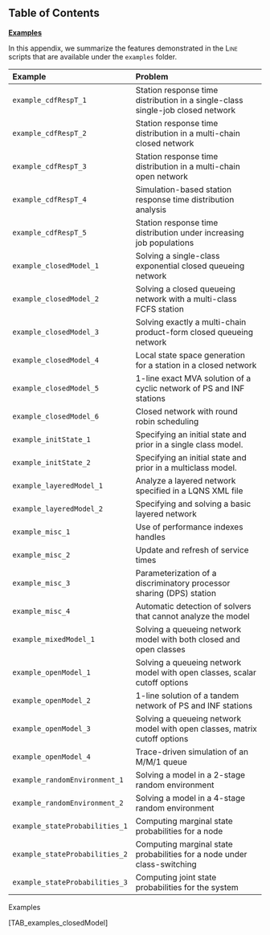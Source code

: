 ## Table of Contents 
[**Examples**](https://github.com/line-solver/line/wiki/Examples)

In this appendix, we summarize the features demonstrated in the
<span class="smallcaps">Line</span> scripts that are available under the
`examples`
folder.

| **Example**                    | **Problem**                                                                    |
| :----------------------------- | :----------------------------------------------------------------------------- |
| `example_cdfRespT_1`           | Station response time distribution in a single-class single-job closed network |
| `example_cdfRespT_2`           | Station response time distribution in a multi-chain closed network             |
| `example_cdfRespT_3`           | Station response time distribution in a multi-chain open network               |
| `example_cdfRespT_4`           | Simulation-based station response time distribution analysis                   |
| `example_cdfRespT_5`           | Station response time distribution under increasing job populations            |
| `example_closedModel_1`        | Solving a single-class exponential closed queueing network                     |
| `example_closedModel_2`        | Solving a closed queueing network with a multi-class FCFS station              |
| `example_closedModel_3`        | Solving exactly a multi-chain product-form closed queueing network             |
| `example_closedModel_4`        | Local state space generation for a station in a closed network                 |
| `example_closedModel_5`        | 1-line exact MVA solution of a cyclic network of PS and INF stations           |
| `example_closedModel_6`        | Closed network with round robin scheduling                                     |
| `example_initState_1`          | Specifying an initial state and prior in a single class model.                 |
| `example_initState_2`          | Specifying an initial state and prior in a multiclass model.                   |
| `example_layeredModel_1`       | Analyze a layered network specified in a LQNS XML file                         |
| `example_layeredModel_2`       | Specifying and solving a basic layered network                                 |
| `example_misc_1`               | Use of performance indexes handles                                             |
| `example_misc_2`               | Update and refresh of service times                                            |
| `example_misc_3`               | Parameterization of a discriminatory processor sharing (DPS) station           |
| `example_misc_4`               | Automatic detection of solvers that cannot analyze the model                   |
| `example_mixedModel_1`         | Solving a queueing network model with both closed and open classes             |
| `example_openModel_1`          | Solving a queueing network model with open classes, scalar cutoff options      |
| `example_openModel_2`          | 1-line solution of a tandem network of PS and INF stations                     |
| `example_openModel_3`          | Solving a queueing network model with open classes, matrix cutoff options      |
| `example_openModel_4`          | Trace-driven simulation of an M/M/1 queue                                      |
| `example_randomEnvironment_1`  | Solving a model in a 2-stage random environment                                |
| `example_randomEnvironment_2`  | Solving a model in a 4-stage random environment                                |
| `example_stateProbabilities_1` | Computing marginal state probabilities for a node                              |
| `example_stateProbabilities_2` | Computing marginal state probabilities for a node under class-switching        |
| `example_stateProbabilities_3` | Computing joint state probabilities for the system                             |

Examples

<span id="TAB_examples_closedModel" label="TAB_examples_closedModel">\[TAB\_examples\_closedModel\]</span>
